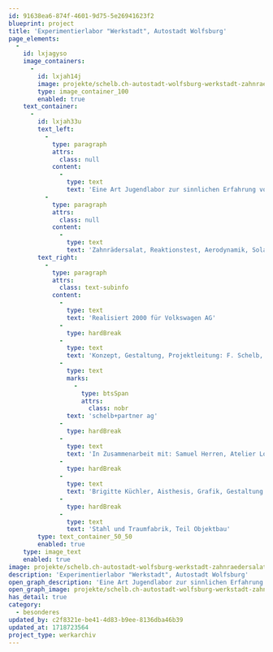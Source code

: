 ```yaml
---
id: 91638ea6-874f-4601-9d75-5e26941623f2
blueprint: project
title: 'Experimentierlabor "Werkstadt", Autostadt Wolfsburg'
page_elements:
  -
    id: lxjagyso
    image_containers:
      -
        id: lxjah14j
        image: projekte/schelb.ch-autostadt-wolfsburg-werkstadt-zahnraedersalat.jpg
        type: image_container_100
        enabled: true
    text_container:
      -
        id: lxjah33u
        text_left:
          -
            type: paragraph
            attrs:
              class: null
            content:
              -
                type: text
                text: 'Eine Art Jugendlabor zur sinnlichen Erfahrung von Phänomenen rund um die Mobilität, mit 20 selbst entwickelten Exerimentierstationen, Vorführungen und Workshops.'
          -
            type: paragraph
            attrs:
              class: null
            content:
              -
                type: text
                text: 'Zahnrädersalat, Reaktionstest, Aerodynamik, Solarfahrzeug, Hubkolbenmotor, Strömungswanne, Magnetbahn, Stossdämpfer, Prallwand, Knautschzone, Windmaschine'
        text_right:
          -
            type: paragraph
            attrs:
              class: text-subinfo
            content:
              -
                type: text
                text: 'Realisiert 2000 für Volkswagen AG'
              -
                type: hardBreak
              -
                type: text
                text: 'Konzept, Gestaltung, Projektleitung: F. Schelb, atelier '
              -
                type: text
                marks:
                  -
                    type: btsSpan
                    attrs:
                      class: nobr
                text: 'schelb+partner ag'
              -
                type: hardBreak
              -
                type: text
                text: 'In Zusammenarbeit mit: Samuel Herren, Atelier Lorraine, Objektbau'
              -
                type: hardBreak
              -
                type: text
                text: 'Brigitte Küchler, Aisthesis, Grafik, Gestaltung'
              -
                type: hardBreak
              -
                type: text
                text: 'Stahl und Traumfabrik, Teil Objektbau'
        type: text_container_50_50
        enabled: true
    type: image_text
    enabled: true
image: projekte/schelb.ch-autostadt-wolfsburg-werkstadt-zahnraedersalat.jpg
description: 'Experimentierlabor "Werkstadt", Autostadt Wolfsburg'
open_graph_description: 'Eine Art Jugendlabor zur sinnlichen Erfahrung von Phänomenen rund um die Mobilität, mit 20 selbst entwickelten Exerimentierstationen, Vorführungen und Workshops.'
open_graph_image: projekte/schelb.ch-autostadt-wolfsburg-werkstadt-zahnraedersalat.jpg
has_detail: true
category:
  - besonderes
updated_by: c2f8321e-be41-4d83-b9ee-8136dba46b39
updated_at: 1718723564
project_type: werkarchiv
---
```

